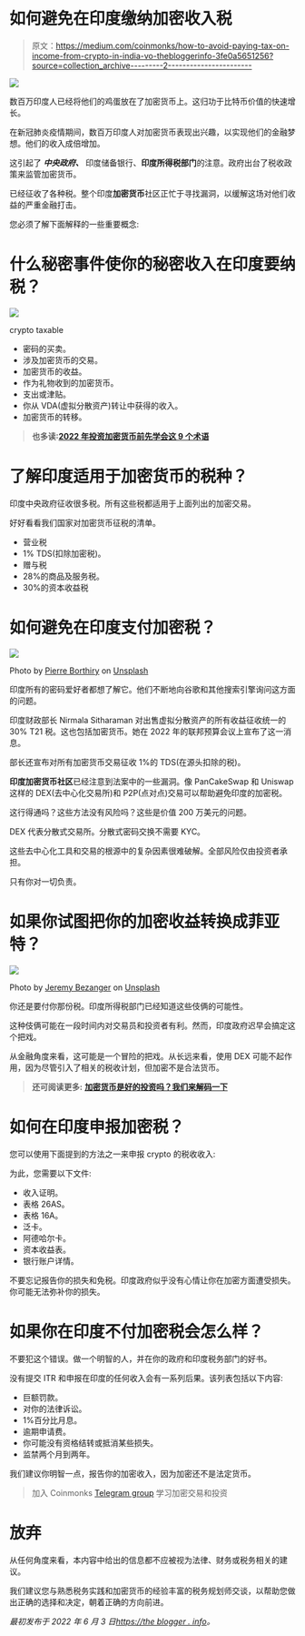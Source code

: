 # 如何避免在印度缴纳加密收入税

> 原文：<https://medium.com/coinmonks/how-to-avoid-paying-tax-on-income-from-crypto-in-india-vo-thebloggerinfo-3fe0a5651256?source=collection_archive---------2----------------------->

![](img/4172d1d8f811706d066b3306bc5d8e94.png)

数百万印度人已经将他们的鸡蛋放在了加密货币上。这归功于比特币价值的快速增长。

在新冠肺炎疫情期间，数百万印度人对加密货币表现出兴趣，以实现他们的金融梦想。他们的收入成倍增加。

这引起了 ***中央政府、*** 印度储备银行、**印度所得税部门**的注意。政府出台了税收政策来监管加密货币。

已经征收了各种税。整个印度**加密货币**社区正忙于寻找漏洞，以缓解这场对他们收益的严重金融打击。

您必须了解下面解释的一些重要概念:

# 什么秘密事件使你的秘密收入在印度要纳税？

![](img/1079d54f588e98ed13b24e1489eb7d17.png)

crypto taxable

*   密码的买卖。
*   涉及加密货币的交易。
*   加密货币的收益。
*   作为礼物收到的加密货币。
*   支出或津贴。
*   你从 VDA(虚拟分散资产)转让中获得的收入。
*   加密货币的转移。

> **也多读:**[**2022 年投资加密货币前先学会这 9 个术语**](https://theblogger.info/learn-9-terms-before-investing-in-cryptocurrency-in-2022/)

# 了解印度适用于加密货币的税种？

印度中央政府征收很多税。所有这些税都适用于上面列出的加密交易。

好好看看我们国家对加密货币征税的清单。

*   营业税
*   1% TDS(扣除加密税)。
*   赠与税
*   28%的商品及服务税。
*   30%的资本收益税

# 如何避免在印度支付加密税？

![](img/cef395abcc174a567a6fa69f72c434f4.png)

Photo by [Pierre Borthiry](https://unsplash.com/@peiobty?utm_source=medium&utm_medium=referral) on [Unsplash](https://unsplash.com?utm_source=medium&utm_medium=referral)

印度所有的密码爱好者都想了解它。他们不断地向谷歌和其他搜索引擎询问这方面的问题。

印度财政部长 Nirmala Sitharaman 对出售虚拟分散资产的所有收益征收统一的 30% T21 税。这也包括加密货币。她在 2022 年的联邦预算会议上宣布了这一消息。

部长还宣布对所有加密货币交易征收 1%的 TDS(在源头扣除的税)。

**印度加密货币社区**已经注意到法案中的一些漏洞。像 PanCakeSwap 和 Uniswap 这样的 DEX(去中心化交易所)和 P2P(点对点)交易可以帮助避免印度的加密税。

这行得通吗？这些方法没有风险吗？这些是价值 200 万美元的问题。

DEX 代表分散式交易所。分散式密码交换不需要 KYC。

这些去中心化工具和交易的根源中的复杂因素很难破解。全部风险仅由投资者承担。

只有你对一切负责。

# 如果你试图把你的加密收益转换成菲亚特？

![](img/13b3f68aae11692e2092b78ee87a4c5b.png)

Photo by [Jeremy Bezanger](https://unsplash.com/@unarchive?utm_source=medium&utm_medium=referral) on [Unsplash](https://unsplash.com?utm_source=medium&utm_medium=referral)

你还是要付你那份税。印度所得税部门已经知道这些伎俩的可能性。

这种伎俩可能在一段时间内对交易员和投资者有利。然而，印度政府迟早会搞定这个把戏。

从金融角度来看，这可能是一个冒险的把戏。从长远来看，使用 DEX 可能不起作用，因为尽管引入了相关的税收计划，但加密不是合法货币。

> **还可阅读更多:** [**加密货币是好的投资吗？我们来解码一下**](https://theblogger.info/is-cryptocurrency-a-good-investment-lets-decode-it/)

# 如何在印度申报加密税？

您可以使用下面提到的方法之一来申报 crypto 的税收收入:

为此，您需要以下文件:

*   收入证明。
*   表格 26AS。
*   表格 16A。
*   泛卡。
*   阿德哈尔卡。
*   资本收益表。
*   银行账户详情。

不要忘记报告你的损失和免税。印度政府似乎没有心情让你在加密方面遭受损失。你可能无法弥补你的损失。

# 如果你在印度不付加密税会怎么样？

不要犯这个错误。做一个明智的人，并在你的政府和印度税务部门的好书。

没有提交 ITR 和申报在印度的任何收入会有一系列后果。该列表包括以下内容:

*   巨额罚款。
*   对你的法律诉讼。
*   1%百分比月息。
*   逾期申请费。
*   你可能没有资格结转或抵消某些损失。
*   监禁两个月到两年。

我们建议你明智一点，报告你的加密收入，因为加密还不是法定货币。

> 加入 Coinmonks [Telegram group](https://t.me/joinchat/Trz8jaxd6xEsBI4p) 学习加密交易和投资

# 放弃

从任何角度来看，本内容中给出的信息都不应被视为法律、财务或税务相关的建议。

我们建议您与熟悉税务实践和加密货币的经验丰富的税务规划师交谈，以帮助您做出正确的选择和决定，朝着正确的方向前进。

*最初发布于 2022 年 6 月 3 日*[*https://the blogger . info*](https://theblogger.info/how-to-avoid-paying-tax-on-income-from-crypto-in-india/)*。*